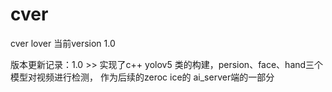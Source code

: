 # cver
cver lover
当前version 1.0

版本更新记录：1.0     >>    实现了c++ yolov5 类的构建，persion、face、hand三个模型对视频进行检测， 作为后续的zeroc ice的 ai_server端的一部分